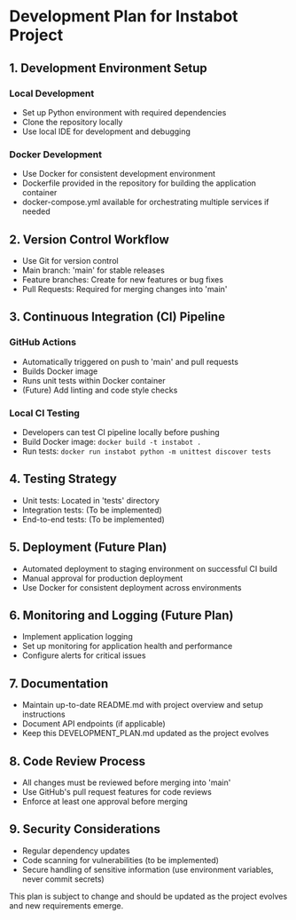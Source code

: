 # Development Plan for Instabot Project

## 1. Development Environment Setup

### Local Development
- Set up Python environment with required dependencies
- Clone the repository locally
- Use local IDE for development and debugging

### Docker Development
- Use Docker for consistent development environment
- Dockerfile provided in the repository for building the application container
- docker-compose.yml available for orchestrating multiple services if needed

## 2. Version Control Workflow

- Use Git for version control
- Main branch: 'main' for stable releases
- Feature branches: Create for new features or bug fixes
- Pull Requests: Required for merging changes into 'main'

## 3. Continuous Integration (CI) Pipeline

### GitHub Actions
- Automatically triggered on push to 'main' and pull requests
- Builds Docker image
- Runs unit tests within Docker container
- (Future) Add linting and code style checks

### Local CI Testing
- Developers can test CI pipeline locally before pushing
- Build Docker image: `docker build -t instabot .`
- Run tests: `docker run instabot python -m unittest discover tests`

## 4. Testing Strategy

- Unit tests: Located in 'tests' directory
- Integration tests: (To be implemented)
- End-to-end tests: (To be implemented)

## 5. Deployment (Future Plan)

- Automated deployment to staging environment on successful CI build
- Manual approval for production deployment
- Use Docker for consistent deployment across environments

## 6. Monitoring and Logging (Future Plan)

- Implement application logging
- Set up monitoring for application health and performance
- Configure alerts for critical issues

## 7. Documentation

- Maintain up-to-date README.md with project overview and setup instructions
- Document API endpoints (if applicable)
- Keep this DEVELOPMENT_PLAN.md updated as the project evolves

## 8. Code Review Process

- All changes must be reviewed before merging into 'main'
- Use GitHub's pull request features for code reviews
- Enforce at least one approval before merging

## 9. Security Considerations

- Regular dependency updates
- Code scanning for vulnerabilities (to be implemented)
- Secure handling of sensitive information (use environment variables, never commit secrets)

This plan is subject to change and should be updated as the project evolves and new requirements emerge.
